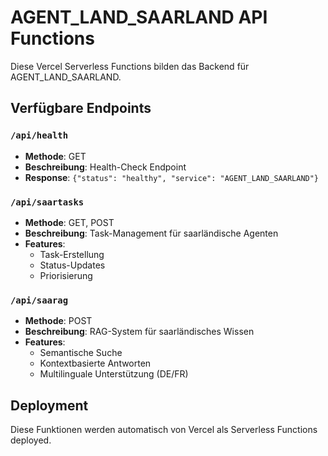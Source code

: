 # AGENT_LAND_SAARLAND API Functions

Diese Vercel Serverless Functions bilden das Backend für AGENT_LAND_SAARLAND.

## Verfügbare Endpoints

### `/api/health`
- **Methode**: GET
- **Beschreibung**: Health-Check Endpoint
- **Response**: `{"status": "healthy", "service": "AGENT_LAND_SAARLAND"}`

### `/api/saartasks`
- **Methode**: GET, POST
- **Beschreibung**: Task-Management für saarländische Agenten
- **Features**: 
  - Task-Erstellung
  - Status-Updates
  - Priorisierung

### `/api/saarag`
- **Methode**: POST
- **Beschreibung**: RAG-System für saarländisches Wissen
- **Features**:
  - Semantische Suche
  - Kontextbasierte Antworten
  - Multilinguale Unterstützung (DE/FR)

## Deployment

Diese Funktionen werden automatisch von Vercel als Serverless Functions deployed.
